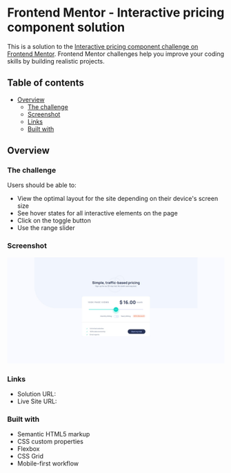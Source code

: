 # Frontend Mentor - Interactive pricing component solution

This is a solution to the [Interactive pricing component challenge on Frontend Mentor](https://www.frontendmentor.io/challenges/interactive-pricing-component-t0m8PIyY8). Frontend Mentor challenges help you improve your coding skills by building realistic projects. 

## Table of contents

- [Overview](#overview)
  - [The challenge](#the-challenge)
  - [Screenshot](#screenshot)
  - [Links](#links)
  - [Built with](#built-with)

## Overview

### The challenge

Users should be able to:

- View the optimal layout for the site depending on their device's screen size
- See hover states for all interactive elements on the page
- Click on the toggle button
- Use the range slider

### Screenshot

![Final Version of what the website looks like](./Screenshot.jpg)

### Links

- Solution URL: [](https://www.frontendmentor.io/solutions/html-css-js-sass-grid-VPKkuWfRJ)
- Live Site URL: [](https://janssenhidal.github.io/Interactive-Pricing/)


### Built with

- Semantic HTML5 markup
- CSS custom properties
- Flexbox
- CSS Grid
- Mobile-first workflow